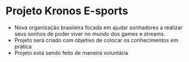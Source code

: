 # Projeto Kronos E-sports

-  Nova organização brasileira focada em ajudar sonhadores a realizar seus sonhos de poder viver no mundo dos games e streams. 
-  Projeto será criado com objetivo de colocar os conhecimentos em prática
-  Projeto está sendo feito de maneira voluntária
